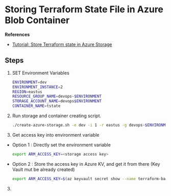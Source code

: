 # Storing Terraform State File in Azure Blob Container

**References**
- <a href="https://docs.microsoft.com/en-us/azure/terraform/terraform-backend" target="_blank">Tutorial: Store Terraform state in Azure Storage</a>

## Steps 

1. SET Environment Variables
    ```bash
    ENVIRONMENT=dev
    ENVIRONMENT_INSTANCE=2
    REGION=eastus
    RESOURCE_GROUP_NAME=devops-$ENVIRONMENT
    STORAGE_ACCOUNT_NAME=devops$ENVIRONMENT
    CONTAINER_NAME=tstate
    ```

2. Run storage and container creating script. 
    ```bash
    ./create-azure-storage.sh -e dev -i 1 -r eastus -g devops-$ENVIRONMENT -s devops$ENVIRONMENT$RANDOM -c "tstate"
    ```

3. Get access key into environment variable
  - Option 1 : Directly set the environment variable
    ```bash
    export ARM_ACCESS_KEY=<storage access key>
    ```
  - Option 2 : Store the access key in Azure KV, and get it from there (Key Vault mut be already created)
     
    ```bash
    export ARM_ACCESS_KEY=$(az keyvault secret show --name terraform-backend-key --vault-name myKeyVault --query value -o tsv)
    ```
3.   


  





